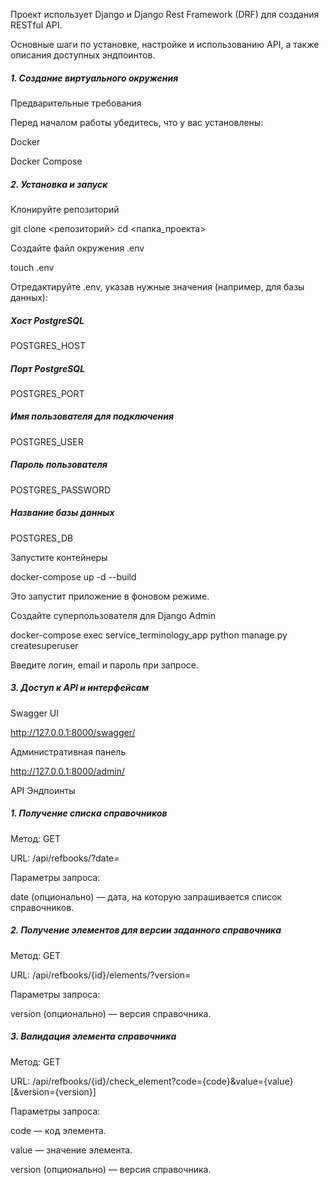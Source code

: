Проект использует Django и Django Rest Framework (DRF) для создания RESTful API.

Основные шаги по установке, настройке и использованию API, а также описания доступных эндпоинтов.

##### 1. Создание виртуального окружения

Предварительные требования

Перед началом работы убедитесь, что у вас установлены:

Docker

Docker Compose

##### 2. Установка и запуск

Клонируйте репозиторий

git clone <репозиторий>
cd <папка_проекта>

Создайте файл окружения .env

touch .env

Отредактируйте .env, указав нужные значения (например, для базы данных):

##### Хост PostgreSQL
POSTGRES_HOST
##### Порт PostgreSQL
POSTGRES_PORT
##### Имя пользователя для подключения
POSTGRES_USER
##### Пароль пользователя
POSTGRES_PASSWORD
##### Название базы данных
POSTGRES_DB

Запустите контейнеры

docker-compose up -d --build

Это запустит приложение в фоновом режиме.

Создайте суперпользователя для Django Admin

docker-compose exec service_terminology_app python manage.py createsuperuser

Введите логин, email и пароль при запросе.

##### 3. Доступ к API и интерфейсам

Swagger UI

http://127.0.0.1:8000/swagger/

Административная панель

http://127.0.0.1:8000/admin/

API Эндпоинты

##### 1. Получение списка справочников

Метод: GET

URL: /api/refbooks/?date=

Параметры запроса:

date (опционально) — дата, на которую запрашивается список справочников.

##### 2. Получение элементов для версии заданного справочника

Метод: GET

URL: /api/refbooks/{id}/elements/?version=

Параметры запроса:

version (опционально) — версия справочника.

##### 3. Валидация элемента справочника

Метод: GET

URL: /api/refbooks/{id}/check_element?code={code}&value={value}[&version={version}]

Параметры запроса:

code — код элемента.

value — значение элемента.

version (опционально) — версия справочника.

